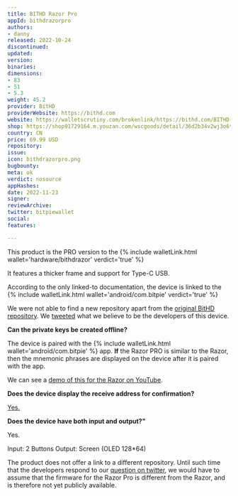 ```yaml
---
title: BITHD Razor Pro
appId: bithdrazorpro
authors:
- danny
released: 2022-10-24
discontinued: 
updated: 
version: 
binaries: 
dimensions:
- 83
- 51
- 5.3
weight: 45.2
provider: BitHD
providerWebsite: https://bithd.com
website: https://walletscrutiny.com/brokenlink/https://bithd.com/BITHD-Razor-Pro.html
shop: https://shop91729164.m.youzan.com/wscgoods/detail/36d2b34v2wj3o6t
country: CN
price: 69.99 USD
repository: 
issue: 
icon: bithdrazorpro.png
bugbounty: 
meta: ok
verdict: nosource
appHashes: 
date: 2022-11-23
signer: 
reviewArchive: 
twitter: bitpiewallet
social: 
features: 

---
```


This product is the PRO version to the {% include walletLink.html wallet='hardware/bithdrazor' verdict='true' %}

It features a thicker frame and support for Type-C USB.

According to the only linked-to documentation, the device is linked to the {% include walletLink.html wallet='android/com.bitpie' verdict='true' %}

We were not able to find a new repository apart from the [original BitHD repository](https://github.com/bithd/bithd-mcu). We [tweeted](https://twitter.com/dannybuntu/status/1595323634658476033) what we believe to be the developers of this device.

**Can the private keys be created offline?** 

The device is paired with the {% include walletLink.html wallet='android/com.bitpie' %} app. **If** the Razor PRO is similar to the Razor, then the mnemonic phrases are displayed on the device after it is paired with the app.

We can see a [demo of this for the Razor on YouTube](https://youtu.be/nGm4_umShlg?t=105). 

**Does the device display the receive address for confirmation?**

[Yes.](https://youtu.be/fMlNiXK_71k?t=109)

**Does the device have both input and output?"**

Yes.

Input: 2 Buttons
Output: Screen (OLED 128*64)

The product does not offer a link to a different repository. Until such time that the developers respond to our [question on twitter](https://twitter.com/BitcoinWalletz/status/1595341363150671872), we would have to assume that the firmware for the Razor Pro is different from the Razor, and is therefore not yet publicly available.



